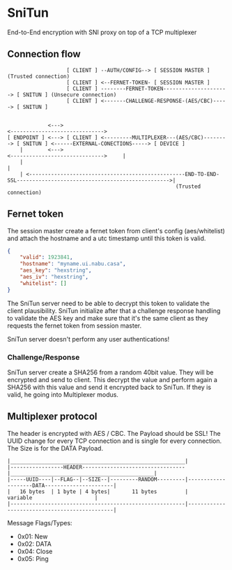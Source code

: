 # SniTun
End-to-End encryption with SNI proxy on top of a TCP multiplexer

## Connection flow

```
                   [ CLIENT ] --AUTH/CONFIG--> [ SESSION MASTER ] (Trusted connection)
                   [ CLIENT ] <--FERNET-TOKEN- [ SESSION MASTER ]
                   [ CLIENT ] --------FERNET-TOKEN---------------------> [ SNITUN ] (Unsecure connection)
                   [ CLIENT ] <-------CHALLENGE-RESPONSE-(AES/CBC)-----> [ SNITUN ]


             <--->                                                                  <------------------------------>
[ ENDPOINT ] <---> [ CLIENT ] <---------MULTIPLEXER---(AES/CBC)--------> [ SNITUN ] <------EXTERNAL-CONECTIONS-----> [ DEVICE ]
    |        <--->                                                                  <------------------------------>     |
    |                                                                                                                    |
    | <--------------------------------------------------END-TO-END-SSL------------------------------------------------->|
                                                      (Trusted connection)
```

## Fernet token

The session master create a fernet token from client's config (aes/whitelist) and attach the hostname and a utc timestamp until this token is valid.

```json
{
    "valid": 1923841,
    "hostname": "myname.ui.nabu.casa",
    "aes_key": "hexstring",
    "aes_iv": "hexstring",
    "whitelist": []
}
```

The SniTun server need to be able to decrypt this token to validate the client plausibility. SniTun initialize after that a challenge response handling to validate the AES key and make sure that it's the same client as they requests the fernet token from session master.

SniTun server doesn't perform any user authentications!

### Challenge/Response

SniTun server create a SHA256 from a random 40bit value. They will be encrypted and send to client. This decrypt the value and perform again a SHA256 with this value and send it encrypted back to SniTun. If they is valid, he going into Multiplexer modus.

## Multiplexer protocol

The header is encrypted with AES / CBC. The Payload should be SSL!
The UUID change for every TCP connection and is single for every connection. The Size is for the DATA Payload.

```
|________________________________________________________|
|-----------------HEADER---------------------------------|______________________________________________|
|-----UUID----|--FLAG--|--SIZE--|---------RANDOM---------|--------------------DATA----------------------|
|   16 bytes  | 1 byte | 4 bytes|       11 bytes         |                  variable                    |
|--------------------------------------------------------|----------------------------------------------|
```

Message Flags/Types:
 - 0x01: New
 - 0x02: DATA
 - 0x04: Close
 - 0x05: Ping
